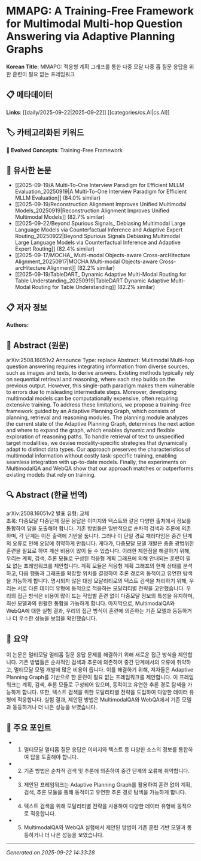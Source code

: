 # MMAPG: A Training-Free Framework for Multimodal Multi-hop Question Answering via Adaptive Planning Graphs

**Korean Title:** MMAPG: 적응형 계획 그래프를 통한 다중 모달 다중 홉 질문 응답을 위한 훈련이 필요 없는 프레임워크

## 📋 메타데이터

**Links**: [[daily/2025-09-22|2025-09-22]] [[categories/cs.AI|cs.AI]]

## 🏷️ 카테고리화된 키워드
**🚀 Evolved Concepts**: Training-Free Framework

## 🔗 유사한 논문
- [[2025-09-19/A Multi-To-One Interview Paradigm for Efficient MLLM Evaluation_20250919|A Multi-To-One Interview Paradigm for Efficient MLLM Evaluation]] (84.0% similar)
- [[2025-09-19/Reconstruction Alignment Improves Unified Multimodal Models_20250919|Reconstruction Alignment Improves Unified Multimodal Models]] (82.7% similar)
- [[2025-09-22/Beyond Spurious Signals_ Debiasing Multimodal Large Language Models via Counterfactual Inference and Adaptive Expert Routing_20250922|Beyond Spurious Signals Debiasing Multimodal Large Language Models via Counterfactual Inference and Adaptive Expert Routing]] (82.4% similar)
- [[2025-09-17/MOCHA_ Multi-modal Objects-aware Cross-arcHitecture Alignment_20250917|MOCHA Multi-modal Objects-aware Cross-arcHitecture Alignment]] (82.2% similar)
- [[2025-09-19/TableDART_ Dynamic Adaptive Multi-Modal Routing for Table Understanding_20250919|TableDART Dynamic Adaptive Multi-Modal Routing for Table Understanding]] (82.2% similar)

## 📋 저자 정보

**Authors:** 

## 📄 Abstract (원문)

arXiv:2508.16051v2 Announce Type: replace 
Abstract: Multimodal Multi-hop question answering requires integrating information from diverse sources, such as images and texts, to derive answers. Existing methods typically rely on sequential retrieval and reasoning, where each step builds on the previous output. However, this single-path paradigm makes them vulnerable to errors due to misleading intermediate steps. Moreover, developing multimodal models can be computationally expensive, often requiring extensive training. To address these limitations, we propose a training-free framework guided by an Adaptive Planning Graph, which consists of planning, retrieval and reasoning modules. The planning module analyzes the current state of the Adaptive Planning Graph, determines the next action and where to expand the graph, which enables dynamic and flexible exploration of reasoning paths. To handle retrieval of text to unspecified target modalities, we devise modality-specific strategies that dynamically adapt to distinct data types. Our approach preserves the characteristics of multimodal information without costly task-specific training, enabling seamless integration with up-to-date models. Finally, the experiments on MultimodalQA and WebQA show that our approach matches or outperforms existing models that rely on training.

## 🔍 Abstract (한글 번역)

arXiv:2508.16051v2 발표 유형: 교체  
초록: 다중모달 다중단계 질문 응답은 이미지와 텍스트와 같은 다양한 출처에서 정보를 통합하여 답을 도출해야 합니다. 기존 방법들은 일반적으로 순차적 검색과 추론에 의존하며, 각 단계는 이전 출력에 기반을 둡니다. 그러나 이 단일 경로 패러다임은 중간 단계의 오류로 인해 오답에 취약하게 만듭니다. 게다가, 다중모달 모델 개발은 종종 광범위한 훈련을 필요로 하여 계산 비용이 많이 들 수 있습니다. 이러한 제한점을 해결하기 위해, 우리는 계획, 검색, 추론 모듈로 구성된 적응형 계획 그래프에 의해 안내되는 훈련이 필요 없는 프레임워크를 제안합니다. 계획 모듈은 적응형 계획 그래프의 현재 상태를 분석하고, 다음 행동과 그래프를 확장할 위치를 결정하여 추론 경로의 동적이고 유연한 탐색을 가능하게 합니다. 명시되지 않은 대상 모달리티로의 텍스트 검색을 처리하기 위해, 우리는 서로 다른 데이터 유형에 동적으로 적응하는 모달리티별 전략을 고안했습니다. 우리의 접근 방식은 비용이 많이 드는 작업별 훈련 없이 다중모달 정보의 특성을 유지하며, 최신 모델과의 원활한 통합을 가능하게 합니다. 마지막으로, MultimodalQA와 WebQA에 대한 실험 결과, 우리의 접근 방식이 훈련에 의존하는 기존 모델과 동등하거나 더 우수한 성능을 보임을 확인했습니다.

## 📝 요약

이 논문은 멀티모달 멀티홉 질문 응답 문제를 해결하기 위해 새로운 접근 방식을 제안합니다. 기존 방법들은 순차적인 검색과 추론에 의존하여 중간 단계에서의 오류에 취약하고, 멀티모달 모델 개발에 많은 비용이 듭니다. 이를 해결하기 위해, 저자들은 Adaptive Planning Graph를 기반으로 한 훈련이 필요 없는 프레임워크를 제안합니다. 이 프레임워크는 계획, 검색, 추론 모듈로 구성되어 있으며, 동적이고 유연한 추론 경로 탐색을 가능하게 합니다. 또한, 텍스트 검색을 위한 모달리티별 전략을 도입하여 다양한 데이터 유형에 적응합니다. 실험 결과, 제안된 방법은 MultimodalQA와 WebQA에서 기존 모델과 동등하거나 더 나은 성능을 보였습니다.

## 🎯 주요 포인트

- 1. 멀티모달 멀티홉 질문 응답은 이미지와 텍스트 등 다양한 소스의 정보를 통합하여 답을 도출해야 합니다.

- 2. 기존 방법은 순차적 검색 및 추론에 의존하여 중간 단계의 오류에 취약합니다.

- 3. 제안된 프레임워크는 Adaptive Planning Graph를 활용하여 훈련 없이 계획, 검색, 추론 모듈을 통해 동적이고 유연한 추론 경로 탐색을 가능하게 합니다.

- 4. 텍스트 검색을 위해 모달리티별 전략을 사용하여 다양한 데이터 유형에 동적으로 적응합니다.

- 5. MultimodalQA와 WebQA 실험에서 제안된 방법이 기존 훈련 기반 모델과 동등하거나 더 나은 성능을 보였습니다.

---

*Generated on 2025-09-22 14:33:28*